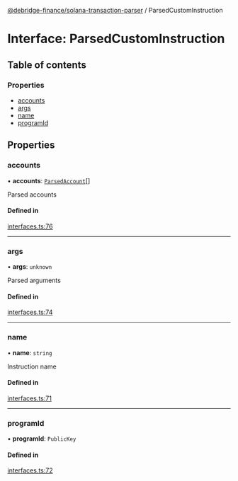 [@debridge-finance/solana-transaction-parser](../README.md) / ParsedCustomInstruction

# Interface: ParsedCustomInstruction

## Table of contents

### Properties

- [accounts](ParsedCustomInstruction.md#accounts)
- [args](ParsedCustomInstruction.md#args)
- [name](ParsedCustomInstruction.md#name)
- [programId](ParsedCustomInstruction.md#programid)

## Properties

### accounts

• **accounts**: [`ParsedAccount`](ParsedAccount.md)[]

Parsed accounts

#### Defined in

[interfaces.ts:76](https://github.com/debridge-finance/solana-tx-parser-public/blob/b05f439/src/interfaces.ts#L76)

___

### args

• **args**: `unknown`

Parsed arguments

#### Defined in

[interfaces.ts:74](https://github.com/debridge-finance/solana-tx-parser-public/blob/b05f439/src/interfaces.ts#L74)

___

### name

• **name**: `string`

Instruction name

#### Defined in

[interfaces.ts:71](https://github.com/debridge-finance/solana-tx-parser-public/blob/b05f439/src/interfaces.ts#L71)

___

### programId

• **programId**: `PublicKey`

#### Defined in

[interfaces.ts:72](https://github.com/debridge-finance/solana-tx-parser-public/blob/b05f439/src/interfaces.ts#L72)
